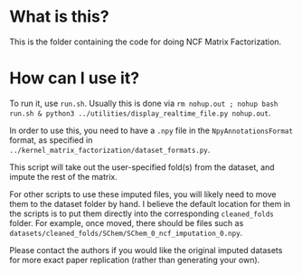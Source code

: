 # What is this?
This is the folder containing the code for doing NCF Matrix Factorization.

# How can I use it?
To run it, use `run.sh`. Usually this is done via `rm nohup.out ; nohup bash run.sh & python3 ../utilities/display_realtime_file.py nohup.out`.

In order to use this, you need to have a `.npy` file in the `NpyAnnotationsFormat` format, as specified in `../kernel_matrix_factorization/dataset_formats.py`.

This script will take out the user-specified fold(s) from the dataset, and impute the rest of the matrix.

For other scripts to use these imputed files, you will likely need to move them to the dataset folder by hand. I believe the default location for them in the scripts is to put them directly into the corresponding `cleaned_folds` folder. For example, once moved, there should be files such as `datasets/cleaned_folds/SChem/SChem_0_ncf_imputation_0.npy`.

Please contact the authors if you would like the original imputed datasets for more exact paper replication (rather than generating your own).